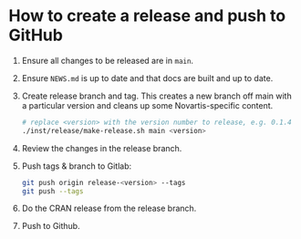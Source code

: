 # How to create a release and push to GitHub

1. Ensure all changes to be released are in `main`.
2. Ensure `NEWS.md` is up to date and that docs are built and up to date.
3. Create release branch and tag. This creates a new branch off main with a particular version and
   cleans up some Novartis-specific content.

   ```bash
   # replace <version> with the version number to release, e.g. 0.1.4
   ./inst/release/make-release.sh main <version>
   ```

4. Review the changes in the release branch.
5. Push tags & branch to Gitlab:

    ```bash
    git push origin release-<version> --tags
    git push --tags
    ```

6. Do the CRAN release from the release branch.
7. Push to Github.
